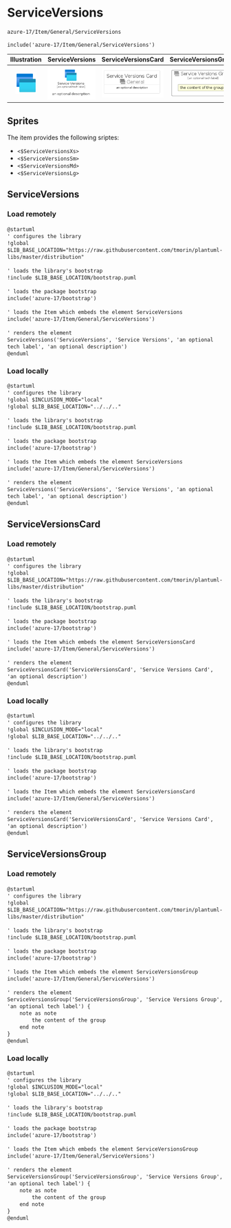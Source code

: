 # ServiceVersions


```text
azure-17/Item/General/ServiceVersions
```

```text
include('azure-17/Item/General/ServiceVersions')
```



| Illustration | ServiceVersions | ServiceVersionsCard | ServiceVersionsGroup |
| :---: | :---: | :---: | :---: |
| ![illustration for Illustration](../../../azure-17/Item/General/ServiceVersions.png) | ![illustration for ServiceVersions](../../../azure-17/Item/General/ServiceVersions.Local.png) | ![illustration for ServiceVersionsCard](../../../azure-17/Item/General/ServiceVersionsCard.Local.png) | ![illustration for ServiceVersionsGroup](../../../azure-17/Item/General/ServiceVersionsGroup.Local.png) |



## Sprites
The item provides the following sriptes:

- `<$ServiceVersionsXs>`
- `<$ServiceVersionsSm>`
- `<$ServiceVersionsMd>`
- `<$ServiceVersionsLg>`





## ServiceVersions

### Load remotely
```plantuml
@startuml
' configures the library
!global $LIB_BASE_LOCATION="https://raw.githubusercontent.com/tmorin/plantuml-libs/master/distribution"

' loads the library's bootstrap
!include $LIB_BASE_LOCATION/bootstrap.puml

' loads the package bootstrap
include('azure-17/bootstrap')

' loads the Item which embeds the element ServiceVersions
include('azure-17/Item/General/ServiceVersions')

' renders the element
ServiceVersions('ServiceVersions', 'Service Versions', 'an optional tech label', 'an optional description')
@enduml
```

### Load locally
```plantuml
@startuml
' configures the library
!global $INCLUSION_MODE="local"
!global $LIB_BASE_LOCATION="../../.."

' loads the library's bootstrap
!include $LIB_BASE_LOCATION/bootstrap.puml

' loads the package bootstrap
include('azure-17/bootstrap')

' loads the Item which embeds the element ServiceVersions
include('azure-17/Item/General/ServiceVersions')

' renders the element
ServiceVersions('ServiceVersions', 'Service Versions', 'an optional tech label', 'an optional description')
@enduml
```

## ServiceVersionsCard

### Load remotely
```plantuml
@startuml
' configures the library
!global $LIB_BASE_LOCATION="https://raw.githubusercontent.com/tmorin/plantuml-libs/master/distribution"

' loads the library's bootstrap
!include $LIB_BASE_LOCATION/bootstrap.puml

' loads the package bootstrap
include('azure-17/bootstrap')

' loads the Item which embeds the element ServiceVersionsCard
include('azure-17/Item/General/ServiceVersions')

' renders the element
ServiceVersionsCard('ServiceVersionsCard', 'Service Versions Card', 'an optional description')
@enduml
```

### Load locally
```plantuml
@startuml
' configures the library
!global $INCLUSION_MODE="local"
!global $LIB_BASE_LOCATION="../../.."

' loads the library's bootstrap
!include $LIB_BASE_LOCATION/bootstrap.puml

' loads the package bootstrap
include('azure-17/bootstrap')

' loads the Item which embeds the element ServiceVersionsCard
include('azure-17/Item/General/ServiceVersions')

' renders the element
ServiceVersionsCard('ServiceVersionsCard', 'Service Versions Card', 'an optional description')
@enduml
```

## ServiceVersionsGroup

### Load remotely
```plantuml
@startuml
' configures the library
!global $LIB_BASE_LOCATION="https://raw.githubusercontent.com/tmorin/plantuml-libs/master/distribution"

' loads the library's bootstrap
!include $LIB_BASE_LOCATION/bootstrap.puml

' loads the package bootstrap
include('azure-17/bootstrap')

' loads the Item which embeds the element ServiceVersionsGroup
include('azure-17/Item/General/ServiceVersions')

' renders the element
ServiceVersionsGroup('ServiceVersionsGroup', 'Service Versions Group', 'an optional tech label') {
    note as note
        the content of the group
    end note
}
@enduml
```

### Load locally
```plantuml
@startuml
' configures the library
!global $INCLUSION_MODE="local"
!global $LIB_BASE_LOCATION="../../.."

' loads the library's bootstrap
!include $LIB_BASE_LOCATION/bootstrap.puml

' loads the package bootstrap
include('azure-17/bootstrap')

' loads the Item which embeds the element ServiceVersionsGroup
include('azure-17/Item/General/ServiceVersions')

' renders the element
ServiceVersionsGroup('ServiceVersionsGroup', 'Service Versions Group', 'an optional tech label') {
    note as note
        the content of the group
    end note
}
@enduml
```

